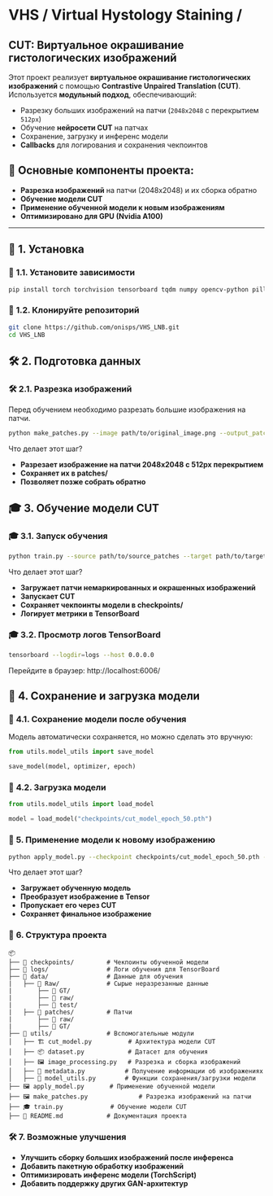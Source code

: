 # VHS / Virtual Hystology Staining /
## CUT: Виртуальное окрашивание гистологических изображений

Этот проект реализует **виртуальное окрашивание гистологических изображений** с помощью **Contrastive Unpaired Translation (CUT)**.  
Используется **модульный подход**, обеспечивающий:
- Разрезку больших изображений на патчи (`2048x2048` с перекрытием `512px`)
- Обучение **нейросети CUT** на патчах  
- Сохранение, загрузку и инференс модели  
- **Callbacks** для логирования и сохранения чекпоинтов  

## 📌 Основные компоненты проекта:
- **Разрезка изображений** на патчи (2048x2048) и их сборка обратно
- **Обучение модели CUT**
- **Применение обученной модели к новым изображениям**
- **Оптимизировано для GPU (Nvidia A100)**

---

## 🚀 **1. Установка**
### 📌 **1.1. Установите зависимости**
```sh
pip install torch torchvision tensorboard tqdm numpy opencv-python pillow
```

### 📌 **1.2. Клонируйте репозиторий**
```sh
git clone https://github.com/onisps/VHS_LNB.git
cd VHS_LNB
```

## 🛠 **2. Подготовка данных**
### 🛠 **2.1. Разрезка изображений**
Перед обучением необходимо разрезать большие изображения на патчи.
```sh
python make_patches.py --image path/to/original_image.png --output_patches patches/ --output_image reconstructed.png
```

Что делает этот шаг?
- **Разрезает изображение на патчи 2048x2048 с 512px перекрытием**
- **Сохраняет их в patches/**
- **Позволяет позже собрать обратно**

## 🎓 **3. Обучение модели CUT**
### 🎓 **3.1. Запуск обучения**
```sh
python train.py --source path/to/source_patches --target path/to/target_patches
```
Что делает этот шаг?
- **Загружает патчи немаркированных и окрашенных изображений**
- **Запускает CUT**
- **Сохраняет чекпоинты модели в checkpoints/**
- **Логирует метрики в TensorBoard**

### 🎓 **3.2. Просмотр логов TensorBoard**
```sh
tensorboard --logdir=logs --host 0.0.0.0
```
Перейдите в браузер: http://localhost:6006/

## 💾 **4. Сохранение и загрузка модели**
### 💾 **4.1. Сохранение модели после обучения**
Модель автоматически сохраняется, но можно сделать это вручную:

```python
from utils.model_utils import save_model

save_model(model, optimizer, epoch)
```

### 💾 **4.2. Загрузка модели**

```python
from utils.model_utils import load_model

model = load_model("checkpoints/cut_model_epoch_50.pth")
```

### 🎨 **5. Применение модели к новому изображению**
```sh
python apply_model.py --checkpoint checkpoints/cut_model_epoch_50.pth --input path/to/input.png --output path/to/output.png
```

Что делает этот шаг?
- **Загружает обученную модель**
- **Преобразует изображение в Tensor**
- **Пропускает его через CUT**
- **Сохраняет финальное изображение**

### 📂 **6. Структура проекта**
```
📦
├── 📂 checkpoints/         # Чекпоинты обученной модели
├── 📂 logs/                # Логи обучения для TensorBoard
├── 📂 data/                # Данные для обучения
|   ├── 📂 Raw/             # Сырые неразрезанные данные
|       ├── 📂 GT/
|       ├── 📂 raw/
|       ├── 📂 test/
|   ├── 📂 patches/         # Патчи
|       ├── 📂 raw/
|       ├── 📂 GT/
├── 📂 utils/               # Вспомогательные модули
│   ├── 🏗 cut_model.py          # Архитектура модели CUT
│   ├── 📦 dataset.py            # Датасет для обучения
│   ├── 🖼 image_processing.py   # Разрезка и сборка изображений
│   ├── 📝 metadata.py           # Получение информации об изображениях
│   ├── 💾 model_utils.py        # Функции сохранения/загрузки модели
├── 🖼 apply_model.py       # Применение обученной модели
├── 🖼 make_patches.py              # Разрезка изображений на патчи
├── 🎓 train.py             # Обучение модели CUT
├── 📜 README.md            # Документация проекта

```

### 🛠 **7. Возможные улучшения**
- **Улучшить сборку больших изображений после инференса**
- **Добавить пакетную обработку изображений**
- **Оптимизировать инференс модели (TorchScript)**
- **Добавить поддержку других GAN-архитектур**